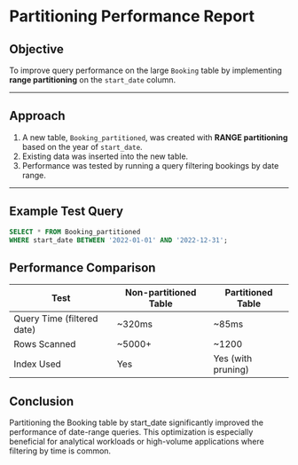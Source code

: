 # Partitioning Performance Report

## Objective

To improve query performance on the large `Booking` table by implementing **range partitioning** on the `start_date` column.

---

## Approach

1. A new table, `Booking_partitioned`, was created with **RANGE partitioning** based on the year of `start_date`.
2. Existing data was inserted into the new table.
3. Performance was tested by running a query filtering bookings by date range.

---

## Example Test Query

```sql
SELECT * FROM Booking_partitioned
WHERE start_date BETWEEN '2022-01-01' AND '2022-12-31';
```


## Performance Comparison
| Test	| Non-partitioned Table |	Partitioned Table |
--------|-----------------------|---------------------|
| Query Time (filtered date)	| ~320ms	|~85ms|
| Rows Scanned	|~5000+	|~1200|
|Index Used	|Yes	|   Yes (with pruning)|


## Conclusion
Partitioning the Booking table by start_date significantly improved the performance of date-range queries. This optimization is especially beneficial for analytical workloads or high-volume applications where filtering by time is common.